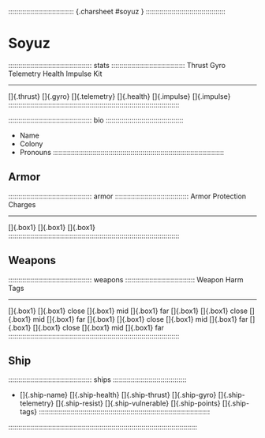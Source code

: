 ::::::::::::::::::::::::::::::::: {.charsheet #soyuz } ::::::::::::::::::::::::::::::::::::::::
# Soyuz

:::::::::::::::::::::::::::::::::::::::::: stats :::::::::::::::::::::::::::::::::::::
 Thrust       Gyro      Telemetry      Health      Impulse      Kit
--------     ------    -----------    --------    ---------    -----
 []{.thrust} []{.gyro} []{.telemetry} []{.health} []{.impulse} []{.impulse}
::::::::::::::::::::::::::::::::::::::::::::::::::::::::::::::::::::::::::::::::::::::

:::::::::::::::::::::::::::::::::::::::::: bio :::::::::::::::::::::::::::::::::::::::
- Name
- Colony
- Pronouns
::::::::::::::::::::::::::::::::::::::::::::::::::::::::::::::::::::::::::::::::::::::

## Armor

:::::::::::::::::::::::::::::::::::::::::: armor :::::::::::::::::::::::::::::::::::::
Armor                           Protection                        Charges
-------------                   --------------------------------- ----------------------
[]{.box1}
[]{.box1}
[]{.box1}
::::::::::::::::::::::::::::::::::::::::::::::::::::::::::::::::::::::::::::::::::::::

## Weapons

:::::::::::::::::::::::::::::::::::::::::: weapons :::::::::::::::::::::::::::::::::::
Weapon                                                                   Harm    Tags
---------------           ---             ---           ---             ------   -------
[]{.box1}                 []{.box1} close []{.box1} mid []{.box1} far
[]{.box1}                 []{.box1} close []{.box1} mid []{.box1} far
[]{.box1}                 []{.box1} close []{.box1} mid []{.box1} far
[]{.box1}                 []{.box1} close []{.box1} mid []{.box1} far
::::::::::::::::::::::::::::::::::::::::::::::::::::::::::::::::::::::::::::::::::::::

## Ship

:::::::::::::::::::::::::::::::::::::::::: ships :::::::::::::::::::::::::::::::::::::
- []{.ship-name} []{.ship-health}
  <span class="ship-attrs">[]{.ship-thrust} []{.ship-gyro} []{.ship-telemetry}</span>
  []{.ship-resist} []{.ship-vulnerable}
  []{.ship-points}
  []{.ship-tags}
::::::::::::::::::::::::::::::::::::::::::::::::::::::::::::::::::::::::::::::::::::::

:::::::::::::::::::::::::::::::::::::::::::::::::::::::::::::::::::::::::::::::::::::::::::::::

